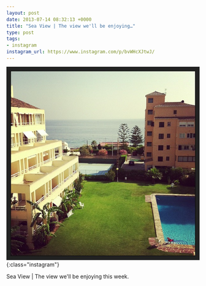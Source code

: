 ```yaml
---
layout: post
date: 2013-07-14 08:32:13 +0000
title: "Sea View | The view we'll be enjoying…"
type: post
tags:
- instagram
instagram_url: https://www.instagram.com/p/bvWHcXJtwJ/
---
```


![Instagram - bvWHcXJtwJ](/img/bvWHcXJtwJ.jpg){:class="instagram"}

Sea View | The view we'll be enjoying this week.
